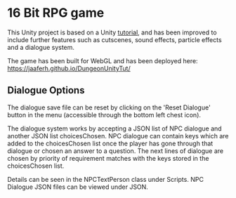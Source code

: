 # 16 Bit RPG game
This Unity project is based on a Unity [tutorial][tutorial_link], and has been improved to include further features such as cutscenes, sound effects, particle effects and a dialogue system.

[tutorial_link]: https://www.youtube.com/watch?v=b8YUfee_pzc

The game has been built for WebGL and has been deployed here: https://jaaferh.github.io/DungeonUnityTut/

## Dialogue Options
The dialogue save file can be reset by clicking on the 'Reset Dialogue' button in the menu (accessible through the bottom left chest icon).

The dialogue system works by accepting a JSON list of NPC dialogue and another JSON list choicesChosen. NPC dialogue can contain keys which are added to the choicesChosen list once the player has gone through that dialogue or chosen an answer to a question.
The next lines of dialogue are chosen by priority of requirement matches with the keys stored in the choicesChosen list.

Details can be seen in the NPCTextPerson class under Scripts. NPC Dialogue JSON files can be viewed under JSON.